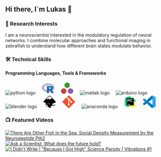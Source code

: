 ## Hi there, I`m Lukas 👋
### 🔬 Research Interests
I am a neuroscientist interested in the modulatory regulation of neural networks. I combine molecular approaches and functional imaging in zebrafish to understand how different brain states modulate behavior.

### 🛠️ Technical Skills
#### Programming Languages, Tools & Frameworks
<div align="left">
  <img src="https://cdn.jsdelivr.net/gh/devicons/devicon/icons/python/python-original.svg" height="40" alt="python logo"  />
  <img width="12" />
  <img src="https://github.com/devicons/devicon/blob/v2.16.0/icons/r/r-original.svg" height="40" alt="R logo"  />
  <img width="12" />
  <img src="https://github.com/devicons/devicon/blob/v2.16.0/icons/julia/julia-original.svg" height="40" alt="Julia logo"  />
  <img width="12" />
  <img src="https://cdn.jsdelivr.net/gh/devicons/devicon/icons/matlab/matlab-original.svg" height="40" alt="matlab logo"  />
  <img width="12" />  
  <img src="https://cdn.jsdelivr.net/gh/devicons/devicon/icons/arduino/arduino-original.svg" height="40" alt="arduino logo"  />
  <img width="12" />
  <img src="https://cdn.jsdelivr.net/gh/devicons/devicon/icons/blender/blender-original.svg" height="40" alt="blender logo"  />
  <img width="12" />
  <img src="https://github.com/devicons/devicon/blob/v2.16.0/icons/inkscape/inkscape-plain.svg" height="40" alt="inkscape logo"  />
  <img width="12" />
  <img src="https://github.com/devicons/devicon/blob/v2.16.0/icons/git/git-original.svg" height="40" alt="git logo"  />
  <img width="12" />
  <img src="https://cdn.jsdelivr.net/gh/devicons/devicon/icons/anaconda/anaconda-original.svg" height="40" alt="anaconda logo"  />
  <img width="12" />
  <img src="https://github.com/devicons/devicon/blob/v2.16.0/icons/pycharm/pycharm-original.svg" height="40" alt="pycharm logo"  />
  <img width="12" />
  <img src="https://github.com/devicons/devicon/blob/v2.16.0/icons/vscode/vscode-original.svg" height="40" alt="pycharm logo"  />
  <img width="12" />

### 📺 Featured Videos
<!-- YouTube video cards from https://github.com/DenverCoder1/github-readme-youtube-cards -->
<!-- If you want to display the latest videos, then simply follow the instructions in the above repo. -->
<!-- If you however want to select which videos display, then you can manually generate the video link by changing the below parameters in angle brackets. -->
<!-- https://ytcards.demolab.com/?id=<video ID>&title=<video+title>&lang=en&timestamp=<video publish date in Unix time format>&background_color=%230d1117&title_color=%23ffffff&stats_color=%23dedede&max_title_lines=1&width=250&border_radius=5&duration=<video duration in seconds> "<video title>") -->
<!-- BEGIN YOUTUBE-CARDS -->
[![There Are Other Fish in the Sea: Social Density Measurement by the Neuropeptide Pth2](https://ytcards.demolab.com/?id=1tkKM5pa1vA&title=There+Are+Other+Fish+in+the+Sea:+Social+Density+Measurement+by+the+Neuropeptide+Pth2&lang=en&timestamp=1667257200&background_color=%230d1117&title_color=%23ffffff&stats_color=%23dedede&max_title_lines=1&width=250&border_radius=5&duration=1347 "There Are Other Fish in the Sea: Social Density Measurement by the Neuropeptide Pth2")](https://www.youtube.com/watch?v=1tkKM5pa1vA)
[![Ask a Scientist: What does the future hold?](https://ytcards.demolab.com/?id=pBUOERHEgDY&title=Lukas+Anneser:+What+does+the+future+hold?&lang=en&timestamp=1710802800&background_color=%230d1117&title_color=%23ffffff&stats_color=%23dedede&max_title_lines=1&width=250&border_radius=5&duration=93 "Lukas Anneser: What does the future hold?")](https://www.youtube.com/watch?v=pBUOERHEgDY)
[![I Didn't Write | "Because I Got High" Science Parody | Vibrations #1](https://ytcards.demolab.com/?id=iZKFkjS5EXY&title=I+Didn't+Write+|+"Because+I+Got+High"+Science+Parody+|+Vibrations+#1&lang=en&timestamp=1613084400&background_color=%230d1117&title_color=%23ffffff&stats_color=%23dedede&max_title_lines=1&width=250&border_radius=5&duration=222 "I Didn't Write | Because I Got High Science Parody | Vibrations #1")](https://www.youtube.com/watch?v=iZKFkjS5EXY)



<!-- END YOUTUBE-CARDS -->


<!--
 [![Anurag's GitHub stats](https://github-readme-stats.vercel.app/api?username=Anneser)](https://github.com/anuraghazra/github-readme-stats)
</div>

[![Top Langs](https://github-readme-stats.vercel.app/api/top-langs/?username=Anneser)](https://github.com/anuraghazra/github-readme-stats)

###

**Anneser/Anneser** is a ✨ _special_ ✨ repository because its `README.md` (this file) appears on your GitHub profile.

Here are some ideas to get you started:

- 🔭 I’m currently working on ...
- 🌱 I’m currently learning ...
- 👯 I’m looking to collaborate on ...
- 🤔 I’m looking for help with ...
- 💬 Ask me about ...
- 📫 How to reach me: ...
- 😄 Pronouns: ...
- ⚡ Fun fact: ...
-->
